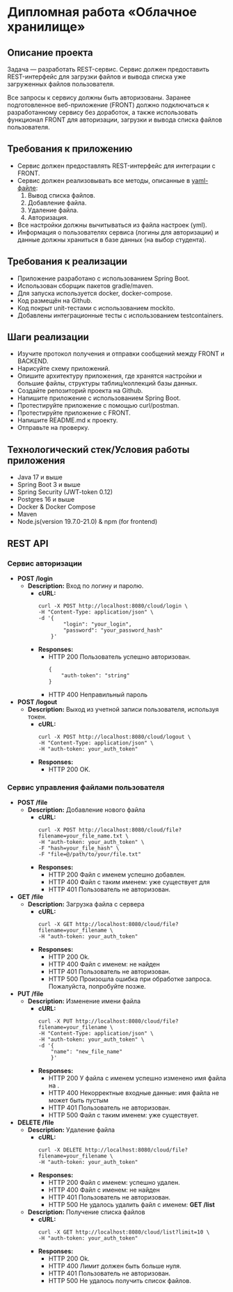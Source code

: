 # Дипломная работа «Облачное хранилище»

## Описание проекта

Задача — разработать REST-сервис. Сервис должен предоставить REST-интерфейс для загрузки файлов и вывода списка уже загруженных файлов пользователя. 

Все запросы к сервису должны быть авторизованы. Заранее подготовленное веб-приложение (FRONT) должно подключаться к разработанному сервису без доработок, 
а также использовать функционал FRONT для авторизации, загрузки и вывода списка файлов пользователя.

## Требования к приложению

- Сервис должен предоставлять REST-интерфейс для интеграции с FRONT.
- Сервис должен реализовывать все методы, описанные в [yaml-файле](./CloudServiceSpecification.yaml):
  1. Вывод списка файлов.
  2. Добавление файла.
  3. Удаление файла.
  4. Авторизация.
- Все настройки должны вычитываться из файла настроек (yml).
- Информация о пользователях сервиса (логины для авторизации) и данные должны храниться в базе данных (на выбор студента).

## Требования к реализации

- Приложение разработано с использованием Spring Boot.
- Использован сборщик пакетов gradle/maven.
- Для запуска используется docker, docker-compose.
- Код размещён на Github.
- Код покрыт unit-тестами с использованием mockito.
- Добавлены интеграционные тесты с использованием testcontainers.

## Шаги реализации

- Изучите протокол получения и отправки сообщений между FRONT и BACKEND.
- Нарисуйте схему приложений.
- Опишите архитектуру приложения, где хранятся настройки и большие файлы, структуры таблиц/коллекций базы данных.
- Создайте репозиторий проекта на Github.
- Напишите приложение с использованием Spring Boot.
- Протестируйте приложение с помощью curl/postman.
- Протестируйте приложение с FRONT.
- Напишите README.md к проекту.
- Отправьте на проверку.

## Технологический стек/Условия работы приложения

- Java 17 и выше
- Spring Boot 3 и выше
- Spring Security (JWT-token 0.12)
- Postgres 16 и выше
- Docker & Docker Compose
- Maven
- Node.js(version 19.7.0-21.0) & npm (for frontend)

## REST API
### Сервис авторизации
- **POST /login**
  - **Description:** Вход по логину и паролю.
    - **cURL:**
      ```
      curl -X POST http://localhost:8080/cloud/login \
      -H "Content-Type: application/json" \
      -d '{
              "login": "your_login",
              "password": "your_password_hash"
          }'
      ```
    - **Responses:**
      - HTTP 200 Пользователь <login> успешно авторизован.
        ```
        {
            "auth-token": "string"
        }
        ```
      - HTTP 400 Неправильный пароль
- **POST /logout**
  - **Description:** Выход из учетной записи пользователя, используя токен.
    - **cURL:**
      ```
      curl -X POST http://localhost:8080/cloud/logout \
      -H "Content-Type: application/json" \
      -H "auth-token: your_auth_token"
      ```
    - **Responses:**
      - HTTP 200 OK.
### Сервис управления файлами пользователя
- **POST /file**
  - **Description:** Добавление нового файла
    - **cURL:**
      ```
      curl -X POST http://localhost:8080/cloud/file?filename=your_file_name.txt \
      -H "auth-token: your_auth_token" \
      -F "hash=your_file_hash" \
      -F "file=@/path/to/your/file.txt"
      ```
    - **Responses:**
      - HTTP 200 Файл с именем <fileName> успешно добавлен.
      - HTTP 400 Файл с таким именем: <fileName> уже существует для <userID>
      - HTTP 401 Пользователь <userID> не авторизован.
- **GET /file**
  - **Description:** Загрузка файла с сервера
    - **cURL:**
      ```
      curl -X GET http://localhost:8080/cloud/file?filename=your_filename \
      -H "auth-token: your_auth_token"
      ```
    - **Responses:**
      - HTTP 200 Ok.
      - HTTP 400 Файл с именем: <fileName> не найден
      - HTTP 401 Пользователь <userID> не авторизован.
      - HTTP 500 Произошла ошибка при обработке запроса. Пожалуйста, попробуйте позже.
- **PUT /file**
  - **Description:** Изменение имени файла
    - **cURL:**
      ```
      curl -X PUT http://localhost:8080/cloud/file?filename=your_filename \
      -H "Content-Type: application/json" \
      -H "auth-token: your_auth_token" \
      -d '{
          "name": "new_file_name"
          }'
      ```
    - **Responses:**
      - HTTP 200 У файла с именем <fileName> успешно изменено имя файла на <newFileName>.
      - HTTP 400 Некорректные входные данные: имя файла не может быть пустым
      - HTTP 401 Пользователь <userID> не авторизован.
      - HTTP 500 Файл с таким именем: <fileName> уже существует.
- **DELETE /file**
  - **Description:** Удаление файла
    - **cURL:**
      ```
      curl -X DELETE http://localhost:8080/cloud/file?filename=your_filename \
      -H "auth-token: your_auth_token"
      ```
    - **Responses:**
      - HTTP 200 Файл с именем: <fileName> успешно удален.
      - HTTP 400 Файл с именем: <fileName> не найден
      - HTTP 401 Пользователь <userID> не авторизован.
      - HTTP 500 Не удалось удалить файл с именем: <fileName>
**GET /list**
  - **Description:** Получение списка файлов
    - **cURL:**
      ```
      curl -X GET http://localhost:8080/cloud/list?limit=10 \
      -H "auth-token: your_auth_token"
      ```
    - **Responses:**
      - HTTP 200 Ok.
      - HTTP 400 Лимит должен быть больше нуля.
      - HTTP 401 Пользователь <userID> не авторизован.
      - HTTP 500 Не удалось получить список файлов.
